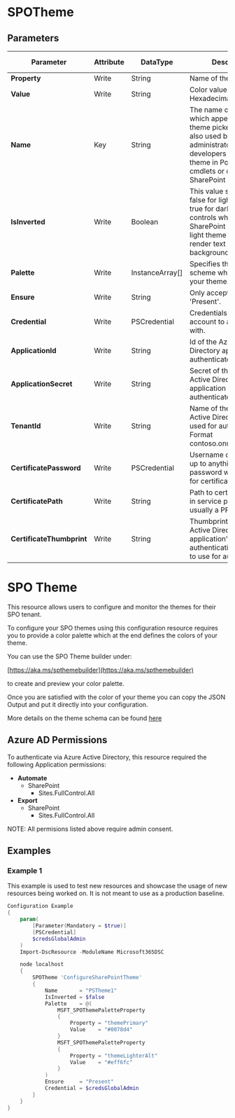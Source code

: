 ﻿# SPOTheme

## Parameters

| Parameter | Attribute | DataType | Description | Allowed Values |
| --- | --- | --- | --- | --- |
| **Property** | Write | String | Name of the property. ||
| **Value** | Write | String | Color value in Hexadecimal. ||
| **Name** | Key | String | The name of the theme, which appears in the theme picker UI and is also used by administrators and developers to refer to the theme in PowerShell cmdlets or calls to the SharePoint REST API. ||
| **IsInverted** | Write | Boolean | This value should be false for light themes and true for dark themes; it controls whether SharePoint uses dark or light theme colors to render text on colored backgrounds. ||
| **Palette** | Write | InstanceArray[] | Specifies the color scheme which composes your theme. ||
| **Ensure** | Write | String | Only accepted value is 'Present'. |Present, Absent|
| **Credential** | Write | PSCredential | Credentials of the account to authenticate with. ||
| **ApplicationId** | Write | String | Id of the Azure Active Directory application to authenticate with. ||
| **ApplicationSecret** | Write | String | Secret of the Azure Active Directory application to authenticate with. ||
| **TenantId** | Write | String | Name of the Azure Active Directory tenant used for authentication. Format contoso.onmicrosoft.com ||
| **CertificatePassword** | Write | PSCredential | Username can be made up to anything but password will be used for certificatePassword ||
| **CertificatePath** | Write | String | Path to certificate used in service principal usually a PFX file. ||
| **CertificateThumbprint** | Write | String | Thumbprint of the Azure Active Directory application's authentication certificate to use for authentication. ||


# SPO Theme

This resource allows users to configure and monitor the themes for
their SPO tenant.

To configure your SPO themes using this configuration resource requires you to
provide a color palette which at the end defines the colors of your theme.

You can use the SPO Theme builder under:

[https://aka.ms/spthemebuilder](https://aka.ms/spthemebuilder)

to create and preview your color palette.

Once you are satisfied with the color of your theme you can copy
the JSON Output and put it directly into your configuration.

More details on the theme schema can be found
[here](https://aka.ms/AboutSPOThemes)


## Azure AD Permissions

To authenticate via Azure Active Directory, this resource required the following Application permissions:

* **Automate**
  * SharePoint
    * Sites.FullControl.All
* **Export**
  * SharePoint
    * Sites.FullControl.All

NOTE: All permisions listed above require admin consent.


## Examples

### Example 1

This example is used to test new resources and showcase the usage of new resources being worked on.
It is not meant to use as a production baseline.

```powershell
Configuration Example
{
    param(
        [Parameter(Mandatory = $true)]
        [PSCredential]
        $credsGlobalAdmin
    )
    Import-DscResource -ModuleName Microsoft365DSC

    node localhost
    {
        SPOTheme 'ConfigureSharePointTheme'
        {
            Name       = "PSTheme1"
            IsInverted = $false
            Palette    = @(
                MSFT_SPOThemePaletteProperty
                {
                    Property = "themePrimary"
                    Value    = "#0078d4"
                }
                MSFT_SPOThemePaletteProperty
                {
                    Property = "themeLighterAlt"
                    Value    = "#eff6fc"
                }
            )
            Ensure     = "Present"
            Credential = $credsGlobalAdmin
        }
    }
}
```

